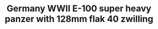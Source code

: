 ---
layout: product
title: "Germany WWII E-100 super heavy panzer with 128mm flak 40 zwilling"
price: "2000" 
desc: "Maketa"
img_path: "/assets/img/UA72097.webp"
brand: "N/A"
available: false
special_offer: false
new: false
soon: false
cat: "010000"
subcat: "013300"
subsubcat: "0N/A"
sifra: "UA72097"
popular: false
spec: false
---